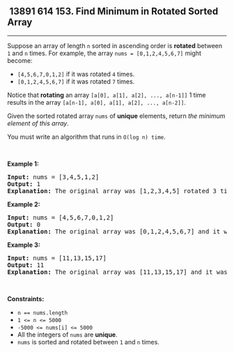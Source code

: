<h2> 13891 614
153. Find Minimum in Rotated Sorted Array</h2><hr><div><p>Suppose an array of length <code>n</code> sorted in ascending order is <strong>rotated</strong> between <code>1</code> and <code>n</code> times. For example, the array <code>nums = [0,1,2,4,5,6,7]</code> might become:</p>

<ul>
	<li><code>[4,5,6,7,0,1,2]</code> if it was rotated <code>4</code> times.</li>
	<li><code>[0,1,2,4,5,6,7]</code> if it was rotated <code>7</code> times.</li>
</ul>

<p>Notice that <strong>rotating</strong> an array <code>[a[0], a[1], a[2], ..., a[n-1]]</code> 1 time results in the array <code>[a[n-1], a[0], a[1], a[2], ..., a[n-2]]</code>.</p>

<p>Given the sorted rotated array <code>nums</code> of <strong>unique</strong> elements, return <em>the minimum element of this array</em>.</p>

<p>You must write an algorithm that runs in&nbsp;<code>O(log n) time</code>.</p>

<p>&nbsp;</p>
<p><strong class="example">Example 1:</strong></p>

<pre><strong>Input:</strong> nums = [3,4,5,1,2]
<strong>Output:</strong> 1
<strong>Explanation:</strong> The original array was [1,2,3,4,5] rotated 3 times.
</pre>

<p><strong class="example">Example 2:</strong></p>

<pre><strong>Input:</strong> nums = [4,5,6,7,0,1,2]
<strong>Output:</strong> 0
<strong>Explanation:</strong> The original array was [0,1,2,4,5,6,7] and it was rotated 4 times.
</pre>

<p><strong class="example">Example 3:</strong></p>

<pre><strong>Input:</strong> nums = [11,13,15,17]
<strong>Output:</strong> 11
<strong>Explanation:</strong> The original array was [11,13,15,17] and it was rotated 4 times. 
</pre>

<p>&nbsp;</p>
<p><strong>Constraints:</strong></p>

<ul>
	<li><code>n == nums.length</code></li>
	<li><code>1 &lt;= n &lt;= 5000</code></li>
	<li><code>-5000 &lt;= nums[i] &lt;= 5000</code></li>
	<li>All the integers of <code>nums</code> are <strong>unique</strong>.</li>
	<li><code>nums</code> is sorted and rotated between <code>1</code> and <code>n</code> times.</li>
</ul>
</div>